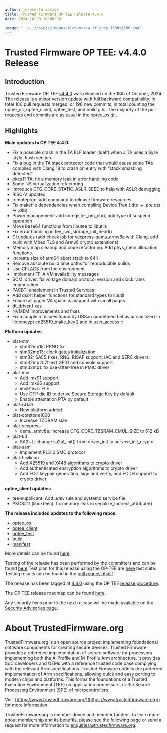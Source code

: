 ```yaml
---
author: jerome-forissier
title: Trusted Firmware OP TEE Release 4.4.0
date: 2024-10-20 10:00:00

image: "../../assets/images/blog/musca_tf_crop_1500x1500.png"
---
```


**Trusted Firmware OP TEE: v4.4.0 Release**
=====================================================

Introduction
------------

Trusted Firmware OP TEE [v4.4.0](https://github.com/OP-TEE/optee_os/blob/4.4.0/CHANGELOG.md) was released on the 18th of October, 2024. The release is a minor version update with full backward compatibility. In total 100 pull requests merged, or 196 new commits, in total counting the optee_os, optee_client, optee_test, and build gits. The majority of the pull requests and commits are as usual in the optee_os git.

Highlights 
----------

**Main updates to OP TEE 4.4.0:**
- Fix a possible crash in the TA ELF loader (ldelf) when a TA uses a SysV style .hash section
- Fix a bug in the TA stack protector code that would cause some TAs compiled with Clang 18 to crash on entry with “stack smashing detected”
- pkcs11 TA: fix a memory leak in error handling code
- Some NS virtualization refactoring
- Introduce CFG_CORE_STATIC_ASLR_SEED to help with ASLR debugging
- RISC-V updates
- remoteproc: add command to release firmware resources
- Fix makefile dependencies when compiling Device Tree (.dts -> .pre.dts -> .dtb)
- Power management: add unregister_pm_cb(), add type of suspend operation
- Move base64 functions from libutee to libutils
- Fix error handling in tee_svc_storage_init_head()
- CI updates (add check job for vexpress-qemu_armv8a with Clang, add build with Mbed TLS and Armv8 crypto extensions)
- Memory map cleanup and code refactoring. Add phys_mem allocation functions.
- Increate size of arm64 abort stack to 64K
- Remove absolute build time paths for reproducible builds
- Use CFLAGS from the environment
- Implement FF-A VM availability messages
- SCMI driver: fix voltage domain protocol version and clock rates enumeration
- PACBTI enablement in Trusted Services
- Add qsort helper functions for standard types to libutil
- Ensure all pager VA space is mapped with small pages
- dt_driver fixes
- NVMEM improvements and fixes
- Fix a couple of issues found by UBSan (undefined behavior sanitizer) in libtomcypt ed25519_make_key() and in user_access.c

**Platform updates**
- plat-stm
   - stm32mp15: PRNG fix
   - stm32mp13: clock gates initialization
   - stm32: SAES fixes, RNG, RISAF support, IAC and SERC drivers
   - stm32mp257f-ev1 GPIO and console support
   - stm32mp1: fix use-after-free in PMIC driver
- plat-imx
   - Add imx91 support
   - Add imx95 support
   - imx91evk: ELE
   - Use OTP die ID to derive Secure Storage Key by default
   - Enable attestation PTA by default
- plat-rd1ae
   - New platform added
- plat-corstone1000
   - Increase TZDRAM size
- plat-vexpress
   - qemu_armv8a: increase CFG_CORE_TZSRAM_EMUL_SIZE to 512 kB
- plat-k3
   - SA2UL: change sa2ul_init() from driver_init to service_init_crypto
- plat-sam
   - Implement PL310 SMC protocol
- plat-hisilicon
   - Add X25519 and X448 algorithms to crypto driver
   - Add authenticated encryption algorithms to crypto driver
   - Add ECC keypair generation, sign and verify, and ECDH support to crypto driver

**optee_client updates:**
   - tee-supplicant: Add udev rule and systemd service file
   - PKCS#11 (libckteec): fix memory leak in serialize_indirect_attribute()

**The release included updates to the following repos:**
- [optee_os](https://optee.readthedocs.io/en/latest/building/gits/optee_os.html#optee-os) 
- [optee_client](https://optee.readthedocs.io/en/latest/building/gits/optee_client.html#optee-client) 
- [optee_test](https://optee.readthedocs.io/en/latest/building/gits/optee_test.html#optee-test) 
- [build](https://optee.readthedocs.io/en/latest/building/gits/build.html#build) 
- [manifest](https://optee.readthedocs.io/en/latest/building/gits/build.html#manifests)


More details can be found [here](https://github.com/OP-TEE/optee_os/blob/4.4.0/CHANGELOG.md).

Testing of the release has been performed by the committers and can be found [here](https://github.com/OP-TEE/optee_os/commit/8f645256efc0dc66bd5c118778b0b50c44469ae1)
Test plan for this release using the OP-TEE are [here](https://optee.readthedocs.io/en/latest/building/gits/optee_test.html) test suite. Testing results can be found in the [pull request itself](https://github.com/OP-TEE/optee_os/pull/7058)

The release has been tagged at [4.4.0](https://github.com/OP-TEE/optee_os/releases/tag/4.4.0) using the OP TEE [release procedure](https://optee.readthedocs.io/en/latest/general/releases.html#release-procedure). 

The OP TEE release roadmap can be found [here](https://optee.readthedocs.io/en/latest/general/releases.html). 

Any security fixes prior to the next release will be made available on the [Security Advisories page](https://github.com/OP-TEE/optee_os/security/advisories?state=published). 

About TrustedFirmware.org
==========================
TrustedFirmware.org is an open source project implementing foundational software components for creating secure devices. Trusted Firmware provides a reference implementation of secure software for processors implementing both the A-Profile and M-Profile Arm architecture. It provides SoC developers and OEMs with a reference trusted code base complying with the relevant Arm specifications. Trusted Firmware code is the preferred implementation of Arm specifications, allowing quick and easy porting to modern chips and platforms. This forms the foundations of a Trusted Execution Environment (TEE) on application processors, or the Secure Processing Environment (SPE) of microcontrollers. 


Visit [https://www.trustedfirmware.org/](https://www.trustedfirmware.org/) for more information.


TrustedFirmware.org is member driven and member funded. To learn more about membership and its benefits, please see the [following page](https://www.trustedfirmware.org/about) or send a request for more information to enquiries@trustedfirmware.org.
